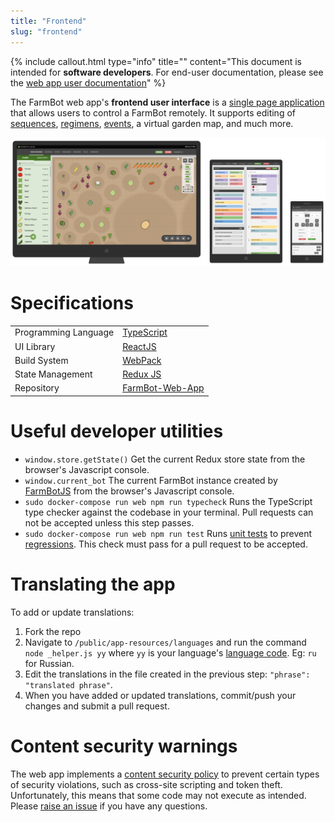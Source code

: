 ```yaml
---
title: "Frontend"
slug: "frontend"
---
```



{%
include callout.html
type="info"
title=""
content="This document is intended for **software developers**. For end-user documentation, please see the [web app user documentation](https://software.farm.bot/docs/the-farmbot-web-app)"
%}

The FarmBot web app's **frontend user interface** is a [single page application](https://en.wikipedia.org/wiki/Single-page_application) that allows users to control a FarmBot remotely. It supports editing of [sequences](https://software.farm.bot/docs/sequences), [regimens](https://software.farm.bot/docs/regimens), [events](https://software.farm.bot/docs/farm-events), a virtual garden map, and much more.

![Web App on Different Devices](_images/web_app_on_different_devices.png)

# Specifications

|                    |   |
|--------------------|---|
|Programming Language|[TypeScript](https://www.typescriptlang.org/index.html)
|UI Library          |[ReactJS](https://reactjs.org)
|Build System        |[WebPack](https://webpack.js.org)
|State Management    |[Redux JS](https://redux.js.org)
|Repository          |[FarmBot-Web-App](https://github.com/FarmBot/Farmbot-Web-App)

# Useful developer utilities

 * `window.store.getState()` Get the current Redux store state from the browser's Javascript console.
 * `window.current_bot` The current FarmBot instance created by [FarmBotJS](../farmbot-js.md) from the browser's Javascript console.
 * `sudo docker-compose run web npm run typecheck` Runs the TypeScript type checker against the codebase in your terminal. Pull requests can not be accepted unless this step passes.
 * `sudo docker-compose run web npm run test` Runs [unit tests](https://en.wikipedia.org/wiki/Unit_testing) to prevent [regressions](https://en.wikipedia.org/wiki/Software_regression). This check must pass for a pull request to be accepted.

# Translating the app

To add or update translations:

1. Fork the repo
2. Navigate to `/public/app-resources/languages` and run the command `node _helper.js yy` where `yy` is your language's [language code](http://www.science.co.il/Language/Locale-codes.php). Eg: `ru` for Russian.
3. Edit the translations in the file created in the previous step: `"phrase": "translated phrase"`.
4. When you have added or updated translations, commit/push your changes and submit a pull request.

# Content security warnings

The web app implements a [content security policy](https://en.wikipedia.org/wiki/Content_Security_Policy) to prevent certain types of security violations, such as cross-site scripting and token theft. Unfortunately, this means that some code may not execute as intended. Please [raise an issue](https://github.com/FarmBot/Farmbot-Web-App/issues/new) if you have any questions.
